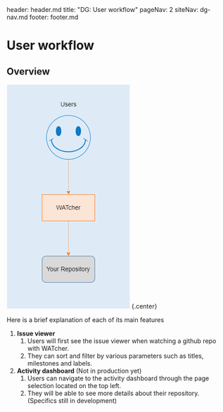 <frontmatter>
  header: header.md
  title: "DG: User workflow"
  pageNav: 2
  siteNav: dg-nav.md
  footer: footer.md
</frontmatter>

# User workflow

<!-- Add relevant content -->
## Overview

![](../images/user-workflow.png) {.center}

Here is a brief explanation of each of its main features
1. **Issue viewer**
   1. Users will first see the issue viewer when watching a github repo with WATcher. 
   1. They can sort and filter by various parameters such as titles, milestones and labels. 
2. **Activity dashboard** (Not in production yet)
   1. Users can navigate to the activity dashboard through the page selection located on the top left.
   1. They will be able to see more details about their repository. (Specifics still in development)